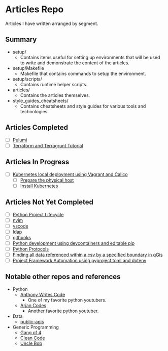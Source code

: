 # Articles Repo

Articles I have written arranged by segment.

## Summary

- setup/
    - Contains items useful for setting up environments that will be used to write and demonstrate the content of the articles.
- setup/Makefile
    - Makefile that contains commands to setup the environment.
- setup/scripts/
    - Contains runtime helper scripts.
- articles/
    - Contains the articles themselves.
- style_guides_cheatsheets/
    - Contains cheatsheets and style guides for various tools and technologies.

## Articles Completed

- [ ] [Pulumi](iac/pulumi_deploy_local_docker_application/article.md)
- [ ] [Terraform and Terragrunt Tutorial](iac/terraform_terragrunt_tutorial/README.md)

## Articles In Progress

- [ ] [Kubernetes local deployment using Vagrant and Calico](k8s/k8s_1.30_vagrant/README.md)
  - [ ] [Prepare the physical host](articles/k8s/k8s_1.30_vagrant_deployment_calico/1_prep_phys_host_for_k8s1.30_vagrant_calico.md)
  - [ ] [Install Kubernetes](articles/k8s/k8s_1.30_vagrant_deployment_calico/2_k8s_1.30_vagrant_deployment.md)

## Articles Not Yet Completed

- [ ] [Python Project Lifecycle](languages/python/python_project_lifecycle/README.md)
- [ ] [nvim](ide/nvim/README.md)
- [ ] [vscode](ide/vscode/README.md)
- [ ] [ldap](support_services/ldap/README.md)
- [ ] [githooks](articles/gitops/githooks.md)
- [ ] [Python development using devcontainers and editable pip](articles/languages/python/python_development_in_devcontainer_editable_pip/python_development_in_devcontainer_editable_pip.md)
- [ ] [Python Protocols](articles/languages/python/python_protocols/README.md)
- [ ] [Finding all data referenced within a csv by a specified boundary in qGis](articles/qgis/finding_all_csv_data_within_a_specified_region/README.md)
- [ ] [Project Framework Automation using pyproject.toml and dotenv](articles/python/project_framework_automation_using_pyproject_and_dotenv/README.md)

## Notable other repos and references

- Python
    - [Anthony Writes Code](https://github.com/anthonywritescode/explains)
      - One of my favorite python youtubers.
    - [Arjan Codes](https://github.com/ArjanCodes/betterpython)
        - Another favorite python youtuber.
- Data
    - [public-apis](https://github.com/minoad/public-apis)
- Generic Programming
    - [Gang of 4](https://github.com/tuvo1106/python_design_patterns)
    - [Clean Code](https://github.com/PacktPublishing/Clean-Code-in-Python)
    - [Uncle Bob](https://github.com/unclebob)
